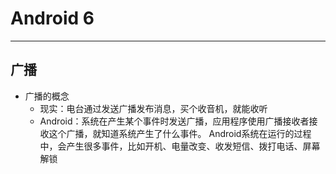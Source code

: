 # Android 6  
<hr>  
  
## 广播
* 广播的概念
	* 现实：电台通过发送广播发布消息，买个收音机，就能收听
	* Android：系统在产生某个事件时发送广播，应用程序使用广播接收者接收这个广播，就知道系统产生了什么事件。
Android系统在运行的过程中，会产生很多事件，比如开机、电量改变、收发短信、拨打电话、屏幕解锁